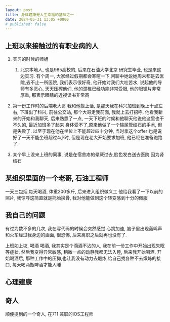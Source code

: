 ```yaml
---
layout: post
title: 身体建康是人生幸福的基础之一
date: 2024-05-31 13:05 +0800 
# published: false
---
```


## 上班以来接触过的有职业病的人

1. 实习的时候的师姐
   1. 北京本地人, 也是985高校的, 后来在石油大学北京 研究生毕业, 也是来这边实习. 有个周一, 大家经过假期都会寒暄一下,闲聊中她说她周末都是去医院,去不止一所医院, 我们表示很好奇, 他开始对我们大吐苦水, 说起他的导师有多恶心, 天天压榨他们, 他的颈椎已经功能非常受限, 他的眼镜片非常厚重, 那表示眼睛的近视读书非常高

2. 第一份工作时的后端老大哥
    我和他搭上话, 是那天我在科兴加班到晚上十点左右, 下班出了科兴, 前往公交站, 那个大哥走我前面, 我就上去打招呼, 他看我新来的开始和我聊天, 后来熟悉了一点,  一天下班的时候和他聊天他说他这里也干不久的, 最近加班多了起来 身体受不了,原来他做了一个输尿管结石的手术, 但是失败了. 以至于现在他在坐位上不能超过四十分钟, 当时拿这个offer 也是说好了一天不能坐班超过4小时, 但是现在老大开始要求加班, 他已经在准备跑路了.
3. 某个早上没来上班的同事, 说是在宿舍疼的晕厥过去,脸色发白送去医院 因为肾结石


## 某组织里面的一个老哥, 石油工程师

一天三包烟,每天喝酒, 体重200多斤, 后来进入组织做义工
他给我看了一下以前的照片, 我惊呼这简直就是托胎换骨, 我对他能做到这个转变感到十分的佩服

## 我自己的问题

有过为数不多的几次, 我在写代码的时候会突然感觉 心跳加速, 脑子里出现轰鸣声 和火车经过我身边的画面, 很恐怖, 后来离职之后就再也没有了.

上班如上坟, 喝酒
喝酒, 我其实是个滴酒不沾的人, 我在前一份工作中开始出现失眠等症状, 然后我变得异常敏感, 稍微一点的动静我都无法入睡, 后来我开始喝酒, 开始喝酒后, 那种工作中的压抑,也让我没有动力去煅炼,给自己找各种不去煅炼的接口, 每天喝两瓶啤酒才能入睡


## 心理建康

## 奇人

顺便提到的一个奇人, 在711 兼职的iOS工程师
